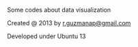 Some codes about data visualization

Created @ 2013 by r.guzmanap@gmail.com

Developed under Ubuntu 13
